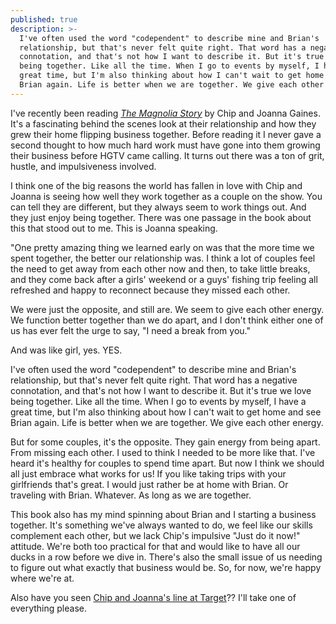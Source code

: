 ```yaml
---
published: true
description: >-
  I've often used the word "codependent" to describe mine and Brian's
  relationship, but that's never felt quite right. That word has a negative
  connotation, and that's not how I want to describe it. But it's true we love
  being together. Like all the time. When I go to events by myself, I have a
  great time, but I'm also thinking about how I can't wait to get home and see
  Brian again. Life is better when we are together. We give each other energy.
---
```

I've recently been reading _[The Magnolia Story](https://www.amazon.com/gp/product/0718079183/ref=as_li_tl?ie=UTF8&camp=1789&creative=9325&creativeASIN=0718079183&linkCode=as2&tag=redletterda04-20&linkId=799b8da5fe9cf3cffc77c6df69b85cd4)_ by Chip and Joanna Gaines. It's a fascinating behind the scenes look at their relationship and how they grew their home flipping business together. Before reading it I never gave a second thought to how much hard work must have gone into them growing their business before HGTV came calling. It turns out there was a ton of grit, hustle, and impulsiveness involved. 

I think one of the big reasons the world has fallen in love with Chip and Joanna is seeing how well they work together as a couple on the show. You can tell they are different, but they always seem to work things out. And they just enjoy being together. There was one passage in the book about this that stood out to me. This is Joanna speaking. 

"One pretty amazing thing we learned early on was that the more time we spent together, the better our relationship was. I think a lot of couples feel the need to get away from each other now and then, to take little breaks, and they come back after a girls' weekend or a guys' fishing trip feeling all refreshed and happy to reconnect because they missed each other. 

We were just the opposite, and still are. We seem to give each other energy. We function better together than we do apart, and I don't think either one of us has ever felt the urge to say, "I need a break from you."

And was like girl, yes. YES.

I've often used the word "codependent" to describe mine and Brian's relationship, but that's never felt quite right. That word has a negative connotation, and that's not how I want to describe it. But it's true we love being together. Like all the time. When I go to events by myself, I have a great time, but I'm also thinking about how I can't wait to get home and see Brian again. Life is better when we are together. We give each other energy. 

But for some couples, it's the opposite. They gain energy from being apart. From missing each other. I used to think I needed to be more like that. I've heard it's healthy for couples to spend time apart. But now I think we should all just embrace what works for us! If you like taking trips with your girlfriends that's great. I would just rather be at home with Brian. Or traveling with Brian. Whatever. As long as we are together. 

This book also has my mind spinning about Brian and I starting a business together. It's something we've always wanted to do, we feel like our skills complement each other, but we lack Chip's impulsive "Just do it now!" attitude. We're both too practical for that and would like to have all our ducks in a row before we dive in. There's also the small issue of us needing to figure out what exactly that business would be. So, for now, we're happy where we're at. 

Also have you seen [Chip and Joanna's line at Target](https://www.target.com/c/hearth-hand-with-magnolia/-/N-4k98u)?? I'll take one of everything please.
